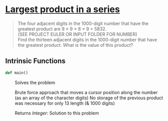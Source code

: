 <h1><a href="https://projecteuler.net/problem=8" class="title-custom-link">Largest product in a series</a></h1>

> The four adjacent digits in the 1000-digit number that have the greatest product are 9 × 9 × 8 × 9 = 5832.  
> (SEE PROJECT EULER OR INPUT FOLDER FOR NUMBER)  
> Find the thirteen adjacent digits in the 1000-digit number that have the greatest product. What is the value of this product?

<h2>Intrinsic Functions</h2>

```python
def main()
```

<div markdown="1" style="margin-left: 30px;">

Solves the problem

Brute force approach that moves a cursor position along the number (as an array of the character digits)
No storage of the previous product was necessary for only 13 length (& 1000 digits)


</div>

<div markdown="1" style="margin-left: 30px;">

Returns *Integer*: Solution to this problem

</div>